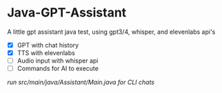 # Java-GPT-Assistant
A little gpt assistant java test, using gpt3/4, whisper, and elevenlabs api's

- [X] GPT with chat history
- [X] TTS with elevenlabs
- [ ] Audio input with whisper api
- [ ] Commands for AI to execute

*run src/main/java/Assistant/Main.java for CLI chats*
